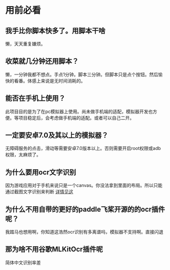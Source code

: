 # 用前必看
## 我手比你脚本快多了。用脚本干啥
懒，天天重复嫌烦。
## 收菜就几分钟还用脚本？
懒，一分钟我都不想点。手点1分钟。脚本三分钟。但脚本只是点个按钮。然后愉快的看番。体感上来说是无时间消耗的。
## 能否在手机上使用？
此项目目的是为了在pc模拟器上使用。尚未做手机端的适配，模拟器开发也方便。等项目稳定后，会考虑做手机端的适配。或者可以自己二开。
## 一定要安卓7.0及其以上的模拟器？
无障碍服务的点击，滑动等需要安卓7.0版本以上。否则需要开启root权限或adb权限，太麻烦了。
## 为什么要用ocr文字识别
因为游戏应用对于手机来说只是一个canvas。你没法拿到里面的布局。所以只能通过截图文字识别来判断
[详情见这](https://pro.autojs.org/docs/zh/v8/coordinatesBasedAutomation.html)
## 为什么不用自带的更好的paddle飞桨开源的的ocr插件呢？
我踏马也想用啊，你知道这浩然ocr识别有多离谱吗，模拟器不支持啊。直接闪退
## 那为啥不用谷歌MLKitOcr插件呢
简体中文识别率差